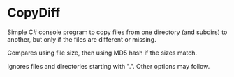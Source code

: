 # CopyDiff

Simple C# console program to copy files from one directory (and subdirs) to another, but only if the files are different or missing.

Compares using file size, then using MD5 hash if the sizes match.

Ignores files and directories starting with ".". Other options may follow.
